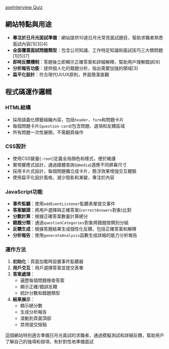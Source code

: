 <a href="https://alfo0924.github.io/aseInterviewQuiz/">aseInterview Quiz</a>
## 網站特點與用途

- **專注於日月光面試準備**：網站提供10道日月光常見面試題目，幫助求職者熟悉面試內容[1][3][4]
- **全面覆蓋面試問題類型**：包含公司知識、工作特定知識和面試技巧三大類問題[1][5][7]
- **即時反饋機制**：答題後立即顯示正確答案和詳細解釋，幫助用戶理解錯誤[6]
- **分析報告功能**：提供個人化的錯題分析，指出需要加強的領域[3]
- **扁平化設計**：符合現代UI/UX原則，界面簡潔直觀

## 程式碼運作邏輯

### HTML結構
- 採用語義化標籤組織內容，包括`header`、`form`和問題卡片
- 每個問題卡片(`question-card`)包含問題、選項和反饋區域
- 所有問題一次性展開，不需翻頁操作

### CSS設計
- 使用CSS變量(`:root`)定義全局顏色和樣式，便於維護
- 實現響應式設計，通過媒體查詢(`@media`)適應不同屏幕尺寸
- 採用卡片式設計，每個問題獨立成卡片，懸浮效果增強交互體驗
- 使用扁平化設計風格，減少陰影和漸變，專注於內容

### JavaScript功能
- **事件監聽**：使用`addEventListener`監聽表單提交事件
- **答案驗證**：將用戶選擇與正確答案(`correctAnswers`對象)比對
- **分數計算**：根據正確答案數量計算總分
- **錯題分類**：通過`questionCategories`對象將錯題按類別分組
- **反饋生成**：根據答題結果生成個性化反饋，包括正確答案和解釋
- **分析報告**：使用`generateAnalysis`函數生成詳細的能力分析報告

### 運作方法
1. **初始化**：頁面加載時設置事件監聽器
2. **用戶交互**：用戶選擇答案並提交表單
3. **答案處理**：
    - 遍歷每個問題檢查答案
    - 顯示正確/錯誤反饋
    - 統計分數和錯題類型
4. **結果展示**：
    - 顯示總分數
    - 生成分析報告
    - 滾動到頁面頂部
    - 禁用提交按鈕

這個網站特別適合準備日月光面試的求職者，通過模擬測試和詳細反饋，幫助用戶了解自己的強項和弱項，有針對性地準備面試
